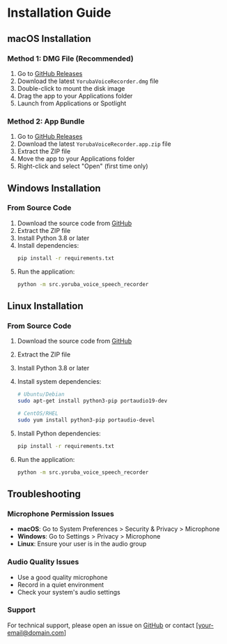 # Installation Guide

## macOS Installation

### Method 1: DMG File (Recommended)
1. Go to [GitHub Releases](https://github.com/sam4rano/yoruba-voice-speech-recorder/releases)
2. Download the latest `YorubaVoiceRecorder.dmg` file
3. Double-click to mount the disk image
4. Drag the app to your Applications folder
5. Launch from Applications or Spotlight

### Method 2: App Bundle
1. Go to [GitHub Releases](https://github.com/sam4rano/yoruba-voice-speech-recorder/releases)
2. Download the latest `YorubaVoiceRecorder.app.zip` file
3. Extract the ZIP file
4. Move the app to your Applications folder
5. Right-click and select "Open" (first time only)

## Windows Installation

### From Source Code
1. Download the source code from [GitHub](https://github.com/sam4rano/yoruba-voice-speech-recorder/archive/refs/heads/main.zip)
2. Extract the ZIP file
3. Install Python 3.8 or later
4. Install dependencies:
   ```cmd
   pip install -r requirements.txt
   ```
5. Run the application:
   ```cmd
   python -m src.yoruba_voice_speech_recorder
   ```

## Linux Installation

### From Source Code
1. Download the source code from [GitHub](https://github.com/sam4rano/yoruba-voice-speech-recorder/archive/refs/heads/main.zip)
2. Extract the ZIP file
3. Install Python 3.8 or later
4. Install system dependencies:
   ```bash
   # Ubuntu/Debian
   sudo apt-get install python3-pip portaudio19-dev
   
   # CentOS/RHEL
   sudo yum install python3-pip portaudio-devel
   ```

4. Install Python dependencies:
   ```bash
   pip install -r requirements.txt
   ```

5. Run the application:
   ```bash
   python -m src.yoruba_voice_speech_recorder
   ```

## Troubleshooting

### Microphone Permission Issues
- **macOS**: Go to System Preferences > Security & Privacy > Microphone
- **Windows**: Go to Settings > Privacy > Microphone
- **Linux**: Ensure your user is in the audio group

### Audio Quality Issues
- Use a good quality microphone
- Record in a quiet environment
- Check your system's audio settings

### Support
For technical support, please open an issue on [GitHub](https://github.com/sam4rano/yoruba-voice-speech-recorder/issues) or contact [your-email@domain.com]
